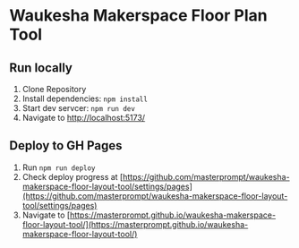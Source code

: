 # Waukesha Makerspace Floor Plan Tool

## Run locally

1. Clone Repository
2. Install dependencies: `npm install`
3. Start dev servcer: `npm run dev`
4. Navigate to [http://localhost:5173/](http://localhost:5173/)

## Deploy to GH Pages

1. Run `npm run deploy`
2. Check deploy progress at [https://github.com/masterprompt/waukesha-makerspace-floor-layout-tool/settings/pages](https://github.com/masterprompt/waukesha-makerspace-floor-layout-tool/settings/pages)
2. Navigate to [https://masterprompt.github.io/waukesha-makerspace-floor-layout-tool/](https://masterprompt.github.io/waukesha-makerspace-floor-layout-tool/)
